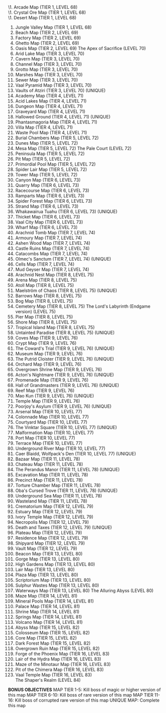 \1. Arcade Map (TIER 1, LEVEL 68)  
\1. Crystal Ore Map (TIER 1, LEVEL 68)  
\1. Desert Map (TIER 1, LEVEL 68)
1. Jungle Valley Map (TIER 1, LEVEL 68)
2. Beach Map (TIER 2, LEVEL 69)
2. Factory Map (TIER 2, LEVEL 69)
2. Ghetto Map (TIER 2, LEVEL 69)
2. Oasis Map (TIER 2, LEVEL 69)
The Apex of Sacrifice (LEVEL 70)
3. Arid Lake Map (TIER 3, LEVEL 70)
3. Cavern Map (TIER 3, LEVEL 70)
3. Channel Map (TIER 3, LEVEL 70)
3. Grotto Map (TIER 3, LEVEL 70)
3. Marshes Map (TIER 3, LEVEL 70)
3. Sewer Map (TIER 3, LEVEL 70)
3. Vaal Pyramid Map (TIER 3, LEVEL 70)
3. Vaults of Atziri (TIER 3, LEVEL 70) (UNIQUE)
4. Academy Map (TIER 4, LEVEL 71)
4. Acid Lakes Map (TIER 4, LEVEL 71)
4. Dungeon Map (TIER 4, LEVEL 71)
4. Graveyard Map (TIER 4, LEVEL 71)
4. Hallowed Ground (TIER 4, LEVEL 71) (UNIQUE)
4. Phantasmagoria Map (TIER 4, LEVEL 71)
4. Villa Map (TIER 4, LEVEL 71)
4. Waste Pool Map (TIER 4, LEVEL 71)
5. Burial Chambers Map (TIER 5, LEVEL 72)
5. Dunes Map (TIER 5, LEVEL 72)
5. Mesa Map (TIER 5, LEVEL 72)
The Pale Court (LEVEL 72)
5. Peninsula Map (TIER 5, LEVEL 72)
5. Pit Map (TIER 5, LEVEL 72)
5. Primordial Pool Map (TIER 5, LEVEL 72)
5. Spider Lair Map (TIER 5, LEVEL 72)
5. Tower Map (TIER 5, LEVEL 72)
6. Canyon Map (TIER 6, LEVEL 73)
6. Quarry Map (TIER 6, LEVEL 73)
6. Racecourse Map (TIER 6, LEVEL 73)
6. Ramparts Map (TIER 6, LEVEL 73)
6. Spider Forest Map (TIER 6, LEVEL 73)
6. Strand Map (TIER 6, LEVEL 73)
6. Whakawairua Tuahu (TIER 6, LEVEL 73) (UNIQUE)
6. Thicket Map (TIER 6, LEVEL 73)
6. Vaal City Map (TIER 6, LEVEL 73)
6. Wharf Map (TIER 6, LEVEL 73)
7. Arachnid Tomb Map (TIER 7, LEVEL 74)
7. Armoury Map (TIER 7, LEVEL 74)
7. Ashen Wood Map (TIER 7, LEVEL 74)
7. Castle Ruins Map (TIER 7, LEVEL 74)
7. Catacombs Map (TIER 7, LEVEL 74)
7. Olmec's Sanctum (TIER 7, LEVEL 74) (UNIQUE)
7. Cells Map (TIER 7, LEVEL 74)
7. Mud Geyser Map (TIER 7, LEVEL 74)
8. Arachnid Nest Map (TIER 8, LEVEL 75)
8. Arena Map (TIER 8, LEVEL 75)
8. Atoll Map (TIER 8, LEVEL 75)
8. Maelström of Chaos (TIER 8, LEVEL 75) (UNIQUE)
8. Barrows Map (TIER 8, LEVEL 75)
8. Bog Map (TIER 8, LEVEL 75)
8. Cemetery Map (TIER 8, LEVEL 75)
The Lord's Labyrinth (Endgame version) (LEVEL 75)
8. Pier Map (TIER 8, LEVEL 75)
8. Shore Map (TIER 8, LEVEL 75)
8. Tropical Island Map (TIER 8, LEVEL 75)
8. Untainted Paradise (TIER 8, LEVEL 75) (UNIQUE)
9. Coves Map (TIER 9, LEVEL 76)
9. Crypt Map (TIER 9, LEVEL 76)
9. The Coward's Trial (TIER 9, LEVEL 76) (UNIQUE)
9. Museum Map (TIER 9, LEVEL 76)
9. The Putrid Cloister (TIER 9, LEVEL 76) (UNIQUE)
9. Orchard Map (TIER 9, LEVEL 76)
9. Overgrown Shrine Map (TIER 9, LEVEL 76)
9. Acton's Nightmare (TIER 9, LEVEL 76) (UNIQUE)
9. Promenade Map (TIER 9, LEVEL 76)
9. Hall of Grandmasters (TIER 9, LEVEL 76) (UNIQUE)
9. Reef Map (TIER 9, LEVEL 76)
9. Mao Kun (TIER 9, LEVEL 76) (UNIQUE)
9. Temple Map (TIER 9, LEVEL 76)
9. Poorjoy's Asylum (TIER 9, LEVEL 76) (UNIQUE)
10. Arsenal Map (TIER 10, LEVEL 77)
10. Colonnade Map (TIER 10, LEVEL 77)
10. Courtyard Map (TIER 10, LEVEL 77)
10. The Vinktar Square (TIER 10, LEVEL 77) (UNIQUE)
10. Malformation Map (TIER 10, LEVEL 77)
10. Port Map (TIER 10, LEVEL 77)
10. Terrace Map (TIER 10, LEVEL 77)
10. Underground River Map (TIER 10, LEVEL 77)
10. Caer Blaidd, Wolfpack's Den (TIER 10, LEVEL 77) (UNIQUE)
11. Bazaar Map (TIER 11, LEVEL 78)
11. Chateau Map (TIER 11, LEVEL 78)
11. The Perandus Manor (TIER 11, LEVEL 78) (UNIQUE)
11. Excavation Map (TIER 11, LEVEL 78)
11. Precinct Map (TIER 11, LEVEL 78)
11. Torture Chamber Map (TIER 11, LEVEL 78)
11. Oba's Cursed Trove (TIER 11, LEVEL 78) (UNIQUE)
11. Underground Sea Map (TIER 11, LEVEL 78)
11. Wasteland Map (TIER 11, LEVEL 78)
12. Crematorium Map (TIER 12, LEVEL 79)
12. Estuary Map (TIER 12, LEVEL 79)
12. Ivory Temple Map (TIER 12, LEVEL 79)
12. Necropolis Map (TIER 12, LEVEL 79)
12. Death and Taxes (TIER 12, LEVEL 79) (UNIQUE)
12. Plateau Map (TIER 12, LEVEL 79)
12. Residence Map (TIER 12, LEVEL 79)
12. Shipyard Map (TIER 12, LEVEL 79)
12. Vault Map (TIER 12, LEVEL 79)
13. Beacon Map (TIER 13, LEVEL 80)
13. Gorge Map (TIER 13, LEVEL 80)
13. High Gardens Map (TIER 13, LEVEL 80)
13. Lair Map (TIER 13, LEVEL 80)
13. Plaza Map (TIER 13, LEVEL 80)
13. Scriptorium Map (TIER 13, LEVEL 80)
13. Sulphur Wastes Map (TIER 13, LEVEL 80)
13. Waterways Map (TIER 13, LEVEL 80)
The Alluring Abyss (LEVEL 80)
14. Maze Map (TIER 14, LEVEL 81)
14. Mineral Pools Map (TIER 14, LEVEL 81)
14. Palace Map (TIER 14, LEVEL 81)
14. Shrine Map (TIER 14, LEVEL 81)
14. Springs Map (TIER 14, LEVEL 81)
14. Volcano Map (TIER 14, LEVEL 81)
15. Abyss Map (TIER 15, LEVEL 82)
15. Colosseum Map (TIER 15, LEVEL 82)
15. Core Map (TIER 15, LEVEL 82)
15. Dark Forest Map (TIER 15, LEVEL 82)
15. Overgrown Ruin Map (TIER 15, LEVEL 82)
16. Forge of the Phoenix Map (TIER 16, LEVEL 83)
16. Lair of the Hydra Map (TIER 16, LEVEL 83)
16. Maze of the Minotaur Map (TIER 16, LEVEL 83)
16. Pit of the Chimera Map (TIER 16, LEVEL 83)  
16. Vaal Temple Map (TIER 16, LEVEL 83)  
The Shaper's Realm (LEVEL 84)

**BONUS OBJECTIVES**
MAP TIER 1-5: Kill boss of magic or higher version of this map
MAP TIER 6-10: Kill boss of rare version of this map
MAP TIER 11-16: Kill boss of corrupted rare version of this map
UNIQUE MAP: Complete this map
